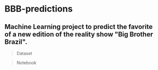 # BBB-predictions
## Machine Learning project to predict the favorite of a new edition of the reality show "Big Brother Brazil". 

> Dataset 

> Notebook 
